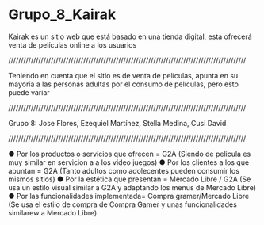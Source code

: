 # Grupo_8_Kairak

Kairak es un sitio web que está basado en una tienda digital, esta ofrecerá venta de películas online a los usuarios 

///////////////////////////////////////////////////////////////////////////////////////////////

Teniendo en cuenta que el sitio es de venta de películas, apunta en su mayoría a las personas adultas por el consumo de películas, pero esto puede variar 

///////////////////////////////////////////////////////////////////////////////////////////////

Grupo 8: Jose Flores, Ezequiel Martínez, Stella Medina, Cusi David

///////////////////////////////////////////////////////////////////////////////////////////////

● Por los productos o servicios que ofrecen = G2A (Siendo de pelicula es muy similar en servicion a a los video juegos)
● Por los clientes a los que apuntan = G2A (Tanto adultos como adolecentes pueden consumir los mismos sitios)
● Por la estética que presentan = Mercado Libre /  G2A (Se usa un estilo visual similar a G2A y adaptando los menus de Mercado Libre)
● Por las funcionalidades implementada= Compra gramer/Mercado Libre (Se usa el estilo de compra de Compra Gamer y unas funcionalidades similarew a Mercado Libre)
